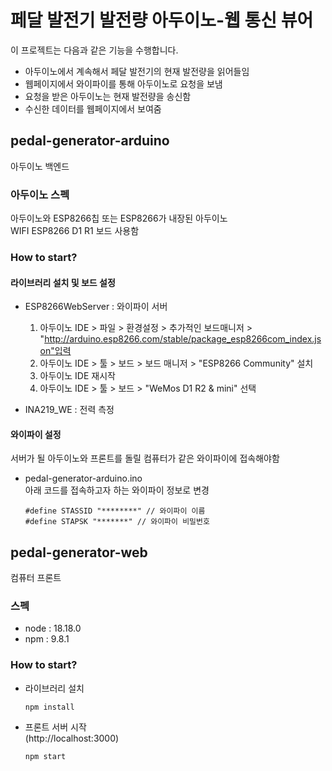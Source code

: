 # 페달 발전기 발전량 아두이노-웹 통신 뷰어
이 프로젝트는 다음과 같은 기능을 수행합니다.
- 아두이노에서 계속해서 페달 발전기의 현재 발전량을 읽어들임
- 웹페이지에서 와이파이를 통해 아두이노로 요청을 보냄
- 요청을 받은 아두이노는 현재 발전량을 송신함
- 수신한 데이터를 웹페이지에서 보여줌

## pedal-generator-arduino
아두이노 백엔드

### 아두이노 스펙
아두이노와 ESP8266칩 또는 ESP8266가 내장된 아두이노<br>
WIFI ESP8266 D1 R1 보드 사용함

### How to start?

#### 라이브러리 설치 및 보드 설정
- ESP8266WebServer : 와이파이 서버
    1. 아두이노 IDE > 파일 >  환경설정 > 추가적인 보드매니저 > "http://arduino.esp8266.com/stable/package_esp8266com_index.json"입력
    1. 아두이노 IDE > 툴 > 보드 > 보드 매니저 > "ESP8266 Community" 설치
    1. 아두이노 IDE 재시작
    1. 아두이노 IDE > 툴 > 보드 > "WeMos D1 R2 & mini" 선택

- INA219_WE : 전력 측정

#### 와이파이 설정
서버가 될 아두이노와 프론트를 돌릴 컴퓨터가 같은 와이파이에 접속해야함
- pedal-generator-arduino.ino<br>
아래 코드를 접속하고자 하는 와이파이 정보로 변경
    ```
    #define STASSID "********" // 와이파이 이름
    #define STAPSK "*******" // 와이파이 비밀번호
    ```

## pedal-generator-web
컴퓨터 프론트

### 스펙
- node : 18.18.0
- npm : 9.8.1

### How to start?
- 라이브러리 설치
    ```
    npm install
    ```

- 프론트 서버 시작<br>
(http://localhost:3000)
    ```
    npm start
    ```
